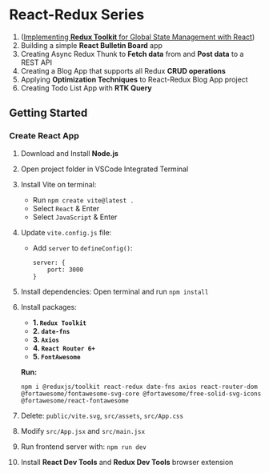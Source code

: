 # React-Redux Series

1. ([Implementing **Redux Toolkit** for Global State Management with React](https://github.com/webQbe/redux_toolkit))
2. Building a simple **React Bulletin Board** app
3. Creating Async Redux Thunk to **Fetch data** from and **Post data** to a REST API
4. Creating a Blog App that supports all Redux **CRUD operations**
5. Applying **Optimization Techniques** to React-Redux Blog App project
6. Creating Todo List App with **RTK Query** 


## Getting Started 

### Create React App

1. Download and Install **Node.js**
2. Open project folder in VSCode Integrated Terminal

3. Install Vite on terminal:
    - Run `npm create vite@latest .`
    - Select `React` & Enter
    - Select `JavaScript` & Enter

4. Update `vite.config.js` file:
    - Add `server` to `defineConfig()`:
        ```
        server: { 
            port: 3000
        }
        ```
        
5. Install dependencies: Open terminal and run `npm install`

6. Install packages: 
    - **1. `Redux Toolkit`** 
    - **2. `date-fns`** 
    - **3. `Axios`**
    - **4. `React Router 6+`**
    - **5. `FontAwesome`**

    **Run:** 
    ```
    npm i @reduxjs/toolkit react-redux date-fns axios react-router-dom @fortawesome/fontawesome-svg-core @fortawesome/free-solid-svg-icons @fortawesome/react-fontawesome
    ```

7. Delete: `public/vite.svg`, `src/assets`, `src/App.css`
8. Modify `src/App.jsx` and `src/main.jsx`
9. Run frontend server with: `npm run dev`
10. Install **React Dev Tools** and **Redux Dev Tools** browser extension

